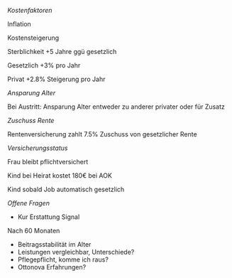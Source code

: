 *Kostenfaktoren*

Inflation

Kostensteigerung

Sterblichkeit +5 Jahre ggü gesetzlich

Gesetzlich +3% pro Jahr

Privat +2.8% Steigerung pro Jahr

*Ansparung Alter*

Bei Austritt: Ansparung Alter entweder zu anderer privater oder für Zusatz

*Zuschuss Rente*

Rentenversicherung zahlt 7.5% Zuschuss von gesetzlicher Rente

*Versicherungsstatus*

Frau bleibt pflichtversichert

Kind bei Heirat kostet 180€ bei AOK

Kind sobald Job automatisch gesetzlich

*Offene Fragen*

- Kur Erstattung Signal

Nach 60 Monaten

- Beitragsstabilität im Alter
- Leistungen vergleichbar, Unterschiede?
- Pflegepflicht, komme ich raus?
- Ottonova Erfahrungen?



